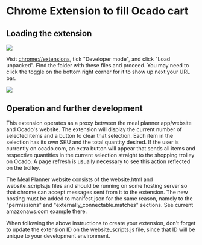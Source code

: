 # Chrome Extension to fill Ocado cart

## Loading the extension

![](http://drop.whoisjuliosantos.com/mbbclO+)

Visit [chrome://extensions](chrome://extensions), tick "Developer mode", and click "Load unpacked". Find the folder with these files and proceed. You may need to click the toggle on the bottom right corner for it to show up next your URL bar.

![](http://drop.whoisjuliosantos.com/dV7VOB+)

## Operation and further development

This extension operates as a proxy between the meal planner app/website and Ocado's website. The extension will display the current number of selected items and a button to clear that selection. Each item in the selection has its own SKU and the total quantity desired.
If the user is currently on ocado.com, an extra button will appear that sends all items and respective quantities in the current selection straight to the shopping trolley on Ocado. A page refresh is usually necessary to see this action reflected on the trolley.

The Meal Planner website consists of the website.html and website_scripts.js files and should be running on some hosting server so that chrome can accept messages sent from it to the extension. The new hosting must be added to manifest.json for the same reason, namely to the "permissions" and "externally_connectable.matches" sections. See current amazonaws.com example there.

When following the above instructions to create your extension, don't forget to update the extension ID on the website_scripts.js file, since that ID will be unique to your development environment.

